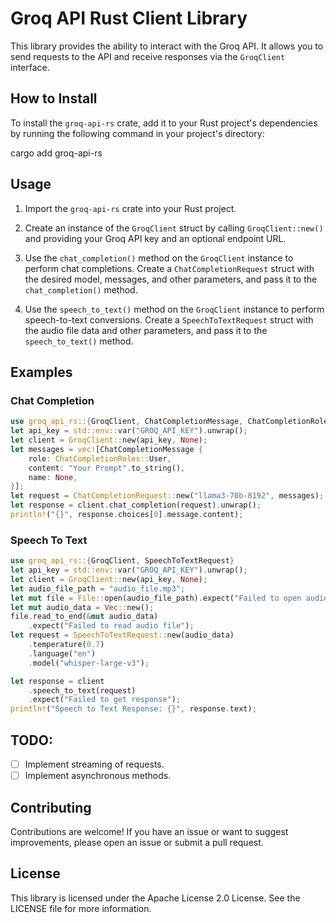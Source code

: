 # Groq API Rust Client Library


This library provides the ability to interact with the Groq API. It allows you to send requests to the API and receive responses via the `GroqClient` interface.
## How to Install

To install the `groq-api-rs` crate, add it to your Rust project's dependencies by running the following command in your project's directory:

cargo add groq-api-rs

## Usage

1. Import the `groq-api-rs` crate into your Rust project.

2. Create an instance of the `GroqClient` struct by calling `GroqClient::new()` and providing your Groq API key and an optional endpoint URL.

3. Use the `chat_completion()` method on the `GroqClient` instance to perform chat completions. Create a `ChatCompletionRequest` struct with the desired model, messages, and other parameters, and pass it to the `chat_completion()` method.

4. Use the `speech_to_text()` method on the `GroqClient` instance to perform speech-to-text conversions. Create a `SpeechToTextRequest` struct with the audio file data and other parameters, and pass it to the `speech_to_text()` method.

## Examples

### Chat Completion

```rust
use groq_api_rs::{GroqClient, ChatCompletionMessage, ChatCompletionRoles, ChatCompletionRequest}
let api_key = std::env::var("GROQ_API_KEY").unwrap();
let client = GroqClient::new(api_key, None);
let messages = vec![ChatCompletionMessage {
    role: ChatCompletionRoles::User,
    content: "Your Prompt".to_string(),
    name: None,
}];
let request = ChatCompletionRequest::new("llama3-70b-8192", messages);
let response = client.chat_completion(request).unwrap();
println!("{}", response.choices[0].message.content);
```

### Speech To Text

```rust
use groq_api_rs::{GroqClient, SpeechToTextRequest}
let api_key = std::env::var("GROQ_API_KEY").unwrap();
let client = GroqClient::new(api_key, None);
let audio_file_path = "audio_file.mp3";
let mut file = File::open(audio_file_path).expect("Failed to open audio file");
let mut audio_data = Vec::new();
file.read_to_end(&mut audio_data)
    .expect("Failed to read audio file");
let request = SpeechToTextRequest::new(audio_data)
    .temperature(0.7)
    .language("en")
    .model("whisper-large-v3");

let response = client
    .speech_to_text(request)
    .expect("Failed to get response");
println!("Speech to Text Response: {}", response.text);
```

## TODO:
- [ ] Implement streaming of requests.
- [ ] Implement asynchronous methods.

## Contributing

Contributions are welcome! If you have an issue or want to suggest improvements, please open an issue or submit a pull request.

## License

This library is licensed under the Apache License 2.0 License. See the LICENSE file for more information.